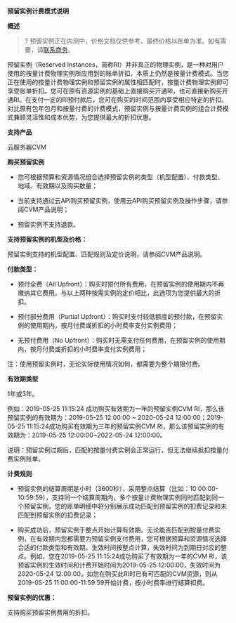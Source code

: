 **预留实例计费模式说明**

**概述**
>? 预留实例正在内测中，价格文档仅供参考，最终价格以账单为准。如有需要，请[联系商务](https://intl.cloud.tencent.com/contact-sales)。
>
预留实例（Reserved Instances，简称RI）并非真正的物理实例，是一种对用户使用的按量计费物理实例所应用到的账单折扣，本质上仍然是按量计费模式。当您正在使用的按量计费物理实例和预留实例的属性相匹配时，按量计费物理实例即可享受账单折扣。您可在原有资源实例的基础上直接购买开通RI，也可直接新购买开通RI。在支付一定的RI预付款后，您可在购买的时间范围内享受相应特定的折扣。对比原有包年包月和按量付费的计费模式，预留实例与按量计费实例的组合计费模式兼顾灵活性和成本优势，为您提供最大的折扣优惠。

**支持产品**

云服务器CVM

**购买预留实例**

-   您可根据预算和资源情况组合选择预留实例的类型（机型配置）、付款类型、地域、有效期以及购买数量；

-   当前支持通过云API购买预留实例，使用云API购买预留实例及操作步骤，请参阅CVM产品说明；

-   预留实例不支持退款。

**支持预留实例的机型及价格：**

预留实例支持的机型配置、匹配规则及定价说明，请参阅CVM产品说明。

**付款类型：**

-   预付全费（All Upfront）：购买时预付所有费用，在预留实例的使用期内不再缴纳其它费用。与以上两种按需实例的定价相比，此选项为您提供最大的折扣。

-   预付部分费用（Partial Upfront）：购买时支付较低额度的预付款，在预留实例的使用期内，按月付费或折扣的小时费率支付实例费用；

-   无预付费用（No Upfront）：购买时无需支付任何费用，在预留实例的使用期内，按月付费或折扣的小时费率支付实例费用；

注：使用预留实例时，无论实际使用情况如何，都需要为整个期限付费。

**有效期类型**

1年或3年。

例如：2019-05-25 11:15:24 成功购买有效期为一年的预留实例CVM RI，那么该预留实例的有效期为：2019-05-25 12:00:00 \~ 2020-05-24 12:00:00；2019-05-25 11:15:24成功购买有效期为三年的预留实例CVM RI，那么该预留实例的有效期为：2019-05-25 12:00:00~2022-05-24 12:00:00。

说明：预留实例过期后，匹配的按量付费实例会正常运行，但无法继续抵扣按量付费实例账单。

**计费规则**

-   预留实例的结算周期是小时（3600秒），采用整点结算（比如：10:00:00-10:59:59），支持同一个结算周期内，多个按量计费物理实例同时匹配到同一个预留实例，您的账单明细中将分别展示成功匹配到预留实例的扣费记录和未匹配到预留实例的扣费记录；

-   购买成功后，预留实例于整点开始计算有效期。无论能否匹配到按量付费实例，在有效期内您都需要为预留实例支付费用，您可根据预算和资源情况选择合适的付款类型和有效期。生效时间按整点计算，失效时间为到期日对应的整点。例如，您在2019-05-25 11:15:24成功购买了有效期为一年的CVM RI，该预留实例的生效时间和计费开始时间为2019-05-25 12:00:00，失效时间为2020-05-24 12:00:00。如您在购买此RI时已有可匹配的CVM资源，则从2019-05-25 11:00:00-11:59:59开始计费，按小时费率进行结算扣费。

**预留实例的优惠：**

支持购买预留实例费用的折扣。
